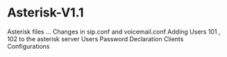 # Asterisk-V1.1
Asterisk files ... Changes in sip.conf and voicemail.conf
Adding Users 101 , 102 to the asterisk server
Users Password Declaration
Clients  Configurations
